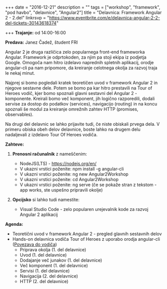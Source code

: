 +++
date = "2016-12-21"
description = ""
tags = ["workshop", "framework", "pod havbo", "delavnice", "Angular2"]
title = "Delavnica: Framework Angular 2 - 2.del"
linkrsvp = "https://www.eventbrite.com/e/delavnica-angular-2-2-del-tickets-30143618374"

+++
**Trajanje:** od 14:00-16:00

**Predava:** Janez Čadež, študent FRI

Angular 2 je druga različica zelo popularnega front-end frameworka Angular. Framework je odprtokoden, za njim pa stoji ekipa iz podjetja Google.
Omogoča nam hitro izdelavo naprednih spletnih aplikacij, orodje angular-cli pa nam pripomore, da kreiranje celotnega okolja za razvoj traja le nekaj minut.

<!--more-->

Najprej si bomo pogledali kratek teoretičen uvod v framework Angular 2 in njegove sestavne dele. Potem se bomo pa kar hitro prestavili 
na Tour of Heroes vodič, kjer bomo spoznali glavni sestavni del Angular 2 - komponente. Kreirali bomo več komponent, jih logično razporedili, dodali servise za dostop do podatkov (services),
navigacijo (routing) in na koncu spoznali še modul za kreiranje omrežnih zahtev HTTP (promises, observables).

Na drugi del delavnic se lahko prijavite tudi, če niste obiskali prvega dela. V primeru obiska obeh delov delavnice, boste lahko na drugem delu nadaljevali z izdelavo Tour Of Heroes vodiča.

**Zahteve:**

1. **Prenosni računalnik** z nameščenim:

   - NodeJS(LTS) - https://nodejs.org/en/
   - V ukazni vrstici poženite: npm install -g angular-cli
   - V ukazni vrstici poženite: ng new Angular2Workshop
   - V ukazni vrstici poženite: cd Angular2Workshop 
   - V ukazni vrstici poženite: ng serve (če se pokaže stran z tekstom - app works, ste uspešno pripravili okolje)  
  
2. **Opcijsko** si lahko tudi namestite:

   - Visual Studio Code - zelo popularen urejevalnik kode za razvoj Angular 2 aplikacij
   
**Agenda:**

- Teoretični uvod v framework Angular 2 - pregled glavnih sestavnih delov
- Hands-on delavnica vodiča Tour of Heroes z uporabo orodja angular-cli ([Povezava do vodiča](https://github.com/jamzi/Angular2Workshop))
    - Priprava okolja (1. del delavnice)
    - Uvod (1. del delavnice)
    - Dodajanje več junakov (1. del delavnice)
    - Več komponent (1. del delavnice)
    - Servisi (1. del delavnice)
    - Navigacija (2. del delavnice)
    - HTTP (2. del delavnice)
